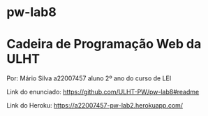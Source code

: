 # pw-lab8

# Cadeira de Programação Web da ULHT


Por: Mário Silva a22007457 aluno 2º ano do curso de LEI


Link do enunciado: https://github.com/ULHT-PW/pw-lab8#readme


Link do Heroku: https://a22007457-pw-lab2.herokuapp.com/

